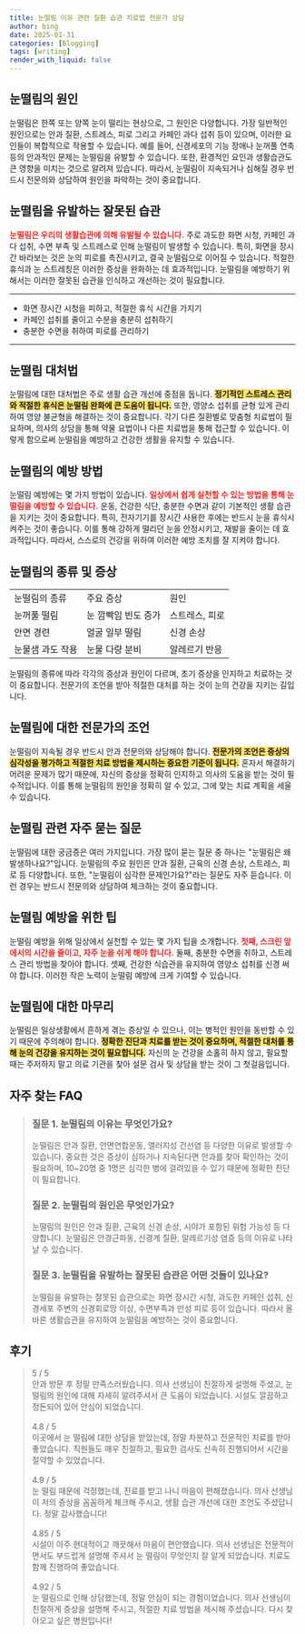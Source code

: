 ```yaml
---
title: 눈떨림 이유 관련 질환 습관 치료법 전문가 상담
author: bing
date: 2025-01-31
categories: [Blogging]
tags: [writing]
render_with_liquid: false
---
```



<h2 id='눈떨림의 원인'>눈떨림의 원인</h2>

<p>눈떨림은 한쪽 또는 양쪽 눈이 떨리는 현상으로, 그 원인은 다양합니다. 가장 일반적인 원인으로는 안과 질환, 스트레스, 피로 그리고 카페인 과다 섭취 등이 있으며, 이러한 요인들이 복합적으로 작용할 수 있습니다. 예를 들어, 신경세포의 기능 장애나 눈꺼풀 연축 등의 안과적인 문제는 눈떨림을 유발할 수 있습니다. 또한, 환경적인 요인과 생활습관도 큰 영향을 미치는 것으로 알려져 있습니다. 따라서, 눈떨림이 지속되거나 심해질 경우 반드시 전문의와 상담하여 원인을 파악하는 것이 중요합니다.</p>

<h2 id='눈떨림을 유발하는 잘못된 습관'>눈떨림을 유발하는 잘못된 습관</h2>

<p><b><span style="color: #ee2323;">눈떨림은 우리의 생활습관에 의해 유발될 수 있습니다.</span></b> 주로 과도한 화면 시청, 카페인 과다 섭취, 수면 부족 및 스트레스로 인해 눈떨림이 발생할 수 있습니다. 특히, 화면을 장시간 바라보는 것은 눈의 피로를 촉진시키고, 결국 눈떨림으로 이어질 수 있습니다. 적절한 휴식과 눈 스트레칭은 이러한 증상을 완화하는 데 효과적입니다. 눈떨림을 예방하기 위해서는 이러한 잘못된 습관을 인식하고 개선하는 것이 필요합니다.</p>

<hr />

<ul>
    <li>화면 장시간 시청을 피하고, 적절한 휴식 시간을 가지기</li>
    <li>카페인 섭취를 줄이고 수분을 충분히 섭취하기</li>
    <li>충분한 수면을 취하여 피로를 관리하기</li>
</ul>

<hr />

<h2 id='눈떨림 대처법'>눈떨림 대처법</h2>

<p>눈떨림에 대한 대처법은 주로 생활 습관 개선에 중점을 둡니다. <b><span style="background-color: #ffe066;">정기적인 스트레스 관리와 적절한 휴식은 눈떨림 완화에 큰 도움이 됩니다.</span></b> 또한, 영양소 섭취를 균형 있게 관리하여 영양 불균형을 해결하는 것이 중요합니다. 각기 다른 질환별로 맞춤형 치료법이 필요하며, 의사의 상담을 통해 약물 요법이나 다른 치료법을 통해 접근할 수 있습니다. 이렇게 함으로써 눈떨림을 예방하고 건강한 생활을 유지할 수 있습니다.</p>

<h2 id='눈떨림의 예방 방법'>눈떨림의 예방 방법</h2>

<p>눈떨림 예방에는 몇 가지 방법이 있습니다. <b><span style="color: #ee2323;">일상에서 쉽게 실천할 수 있는 방법을 통해 눈떨림을 예방할 수 있습니다.</span></b> 운동, 건강한 식단, 충분한 수면과 같이 기본적인 생활 습관을 지키는 것이 중요합니다. 특히, 전자기기를 장시간 사용한 후에는 반드시 눈을 휴식시켜주는 것이 좋습니다. 이를 통해 강하게 떨리던 눈을 안정시키고, 재발을 줄이는 데 효과적입니다. 따라서, 스스로의 건강을 위하여 이러한 예방 조치를 잘 지켜야 합니다.</p>

<h2 id='눈떨림의 종류 및 증상'>눈떨림의 종류 및 증상</h2>

<table>
    <tr>
        <td>눈떨림의 종류</td>
        <td>주요 증상</td>
        <td>원인</td>
    </tr>
    <tr>
        <td>눈꺼풀 떨림</td>
        <td>눈 깜빡임 빈도 증가</td>
        <td>스트레스, 피로</td>
    </tr>
    <tr>
        <td>안면 경련</td>
        <td>얼굴 일부 떨림</td>
        <td>신경 손상</td>
    </tr>
    <tr>
        <td>눈물샘 과도 작용</td>
        <td>눈물 다량 분비</td>
        <td>알레르기 반응</td>
    </tr>
</table>

<p>눈떨림의 종류에 따라 각각의 증상과 원인이 다르며, 초기 증상을 인지하고 치료하는 것이 중요합니다. 전문가의 조언을 받아 적절한 대처를 하는 것이 눈의 건강을 지키는 길입니다.</p>

<h2 id='눈떨림에 대한 전문가의 조언'>눈떨림에 대한 전문가의 조언</h2>

<p>눈떨림이 지속될 경우 반드시 안과 전문의와 상담해야 합니다. <b><span style="background-color: #ffe066;">전문가의 조언은 증상의 심각성을 평가하고 적절한 치료 방법을 제시하는 중요한 기준이 됩니다.</span></b> 혼자서 해결하기 어려운 문제가 많기 때문에, 자신의 증상을 정확히 인지하고 의사의 도움을 받는 것이 필수적입니다. 이를 통해 눈떨림의 원인을 정확히 알 수 있고, 그에 맞는 치료 계획을 세울 수 있습니다.</p>

<h2 id='눈떨림 관련 자주 묻는 질문'>눈떨림 관련 자주 묻는 질문</h2>

<p>눈떨림에 대한 궁금증은 여러 가지입니다. 가장 많이 묻는 질문 중 하나는 "눈떨림은 왜 발생하나요?"입니다. 눈떨림의 주요 원인은 안과 질환, 근육의 신경 손상, 스트레스, 피로 등 다양합니다. 또한, "눈떨림이 심각한 문제인가요?"라는 질문도 자주 듣습니다. 이런 경우는 반드시 전문의와 상담하여 체크하는 것이 중요합니다.</p>

<h2 id='눈떨림 예방을 위한 팁'>눈떨림 예방을 위한 팁</h2>

<p>눈떨림 예방을 위해 일상에서 실천할 수 있는 몇 가지 팁을 소개합니다. <b><span style="color: #ee2323;">첫째, 스크린 앞에서의 시간을 줄이고, 자주 눈을 쉬게 해야 합니다.</span></b> 둘째, 충분한 수면을 취하고, 스트레스 관리 방법을 찾아야 합니다. 셋째, 건강한 식습관을 유지하여 영양소 섭취를 신경 써야 합니다. 이러한 작은 노력이 눈떨림 예방에 크게 기여할 수 있습니다.</p>

<h2 id='눈떨림에 대한 마무리'>눈떨림에 대한 마무리</h2>

<p>눈떨림은 일상생활에서 흔하게 겪는 증상일 수 있으나, 이는 병적인 원인을 동반할 수 있기 때문에 주의해야 합니다. <b><span style="background-color: #ffe066;">정확한 진단과 치료를 받는 것이 중요하며, 적절한 대처를 통해 눈의 건강을 유지하는 것이 필요합니다.</span></b> 자신의 눈 건강을 소홀히 하지 않고, 필요할 때는 주저하지 말고 의료 기관을 찾아 설문 검사 및 상담을 받는 것이 그 첫걸음입니다.</p>


<h2 id='자주_찾는_FAQ'>자주 찾는 FAQ</h2>
<div itemscope="" itemtype="https://schema.org/FAQPage"> 
<blockquote> 
<div itemscope="" itemprop="mainEntity" itemtype="https://schema.org/Question"> 
<h3 itemprop="name">질문 1. 눈떨림의 이유는 무엇인가요?</h3> 
<div itemscope="" itemprop="acceptedAnswer" itemtype="https://schema.org/Answer"> 
<span itemprop="text"> 
<p>눈떨림은 안과 질환, 안면연합운동, 앨러지성 건선염 등 다양한 이유로 발생할 수 있습니다. 중요한 것은 증상이 심하거나 지속된다면 안과를 찾아 확인하는 것이 필요하며, 10~20명 중 1명은 심각한 병에 걸려있을 수 있기 때문에 정확한 진단이 필요합니다.</p> 
</span> 
</div> 
</div> 
<div itemscope="" itemprop="mainEntity" itemtype="https://schema.org/Question"> 
<h3 itemprop="name">질문 2. 눈떨림의 원인은 무엇인가요?</h3> 
<div itemscope="" itemprop="acceptedAnswer" itemtype="https://schema.org/Answer"> 
<span itemprop="text"> 
<p>눈떨림의 원인은 안과 질환, 근육의 신경 손상, 시야가 포함된 위험 가능성 등 다양합니다. 눈떨림은 안경근파동, 신경계 질환, 알레르기성 염증 등의 이유로 나타날 수 있습니다.</p> 
</span> 
</div> 
</div> 
<div itemscope="" itemprop="mainEntity" itemtype="https://schema.org/Question"> 
<h3 itemprop="name">질문 3. 눈떨림을 유발하는 잘못된 습관은 어떤 것들이 있나요?</h3> 
<div itemscope="" itemprop="acceptedAnswer" itemtype="https://schema.org/Answer"> 
<span itemprop="text"> 
<p>눈떨림을 유발하는 잘못된 습관으로는 화면 장시간 시청, 과도한 카페인 섭취, 신경세포 주변의 신경회로망 이상, 수면부족과 만성 피로 등이 있습니다. 따라서 올바른 생활습관을 유지하여 눈떨림을 예방하는 것이 중요합니다.</p> 
</span> 
</div> 
</div> 
</blockquote> 
</div>
<h2 id='후기'>후기</h2>
<div itemscope itemtype="https://schema.org/Product">
  <blockquote>
  <div itemprop="review" itemscope itemtype="https://schema.org/Review">
      <div itemprop="reviewRating" itemscope itemtype="https://schema.org/Rating"> <span itemprop="ratingValue">5</span> / <span itemprop="bestRating">5</span> </div>
      <span itemprop="reviewBody">안과 방문 후 정말 만족스러웠습니다. 의사 선생님이 친절하게 설명해 주셨고, 눈 떨림의 원인에 대해 자세히 알려주셔서 큰 도움이 되었습니다. 시설도 깔끔하고 정돈되어 있어 안심이 되었습니다.</span>
  </div>
  <br>
  <div itemprop="review" itemscope itemtype="https://schema.org/Review">
      <div itemprop="reviewRating" itemscope itemtype="https://schema.org/Rating"> <span itemprop="ratingValue">4.8</span> / <span itemprop="bestRating">5</span> </div>
      <span itemprop="reviewBody">이곳에서 눈 떨림에 대한 상담을 받았는데, 정말 차분하고 전문적인 치료를 받아 좋았습니다. 직원들도 매우 친절하고, 필요한 검사도 신속히 진행되어서 시간을 절약할 수 있었습니다.</span>
  </div>
  <br>
  <div itemprop="review" itemscope itemtype="https://schema.org/Review">
      <div itemprop="reviewRating" itemscope itemtype="https://schema.org/Rating"> <span itemprop="ratingValue">4.9</span> / <span itemprop="bestRating">5</span> </div>
      <span itemprop="reviewBody">눈 떨림 때문에 걱정했는데, 진료를 받고 나니 마음이 편해졌습니다. 의사 선생님이 저의 증상을 꼼꼼하게 체크해 주시고, 생활 습관 개선에 대한 조언도 주셨답니다. 정말 감사했습니다!</span>
  </div>
  <br>
  <div itemprop="review" itemscope itemtype="https://schema.org/Review">
      <div itemprop="reviewRating" itemscope itemtype="https://schema.org/Rating"> <span itemprop="ratingValue">4.85</span> / <span itemprop="bestRating">5</span> </div>
      <span itemprop="reviewBody">시설이 아주 현대적이고 깨끗해서 마음이 편안했습니다. 의사 선생님은 전문적이면서도 부드럽게 설명해 주셔서 눈 떨림이 무엇인지 잘 알게 되었습니다. 치료도 함께 진행하여 좋았습니다.</span>
  </div>
  <br>
  <div itemprop="review" itemscope itemtype="https://schema.org/Review">
      <div itemprop="reviewRating" itemscope itemtype="https://schema.org/Rating"> <span itemprop="ratingValue">4.92</span> / <span itemprop="bestRating">5</span> </div>
      <span itemprop="reviewBody">눈 떨림으로 인해 상담했는데, 정말 안심이 되는 경험이었습니다. 의사 선생님이 친절하게 증상을 설명해 주시고, 적절한 치료 방법을 제시해 주셨습니다. 다시 찾아오고 싶은 병원입니다!</span>
  </div>
  </blockquote>
</div>
